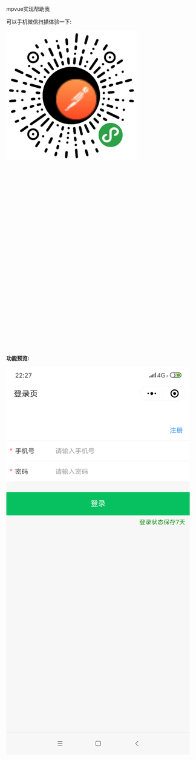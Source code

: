 mpvue实现帮助我   

可以手机微信扫描体验一下:  

![](mdresourcefile/barcode.jpg)





```  





  






















 
  
```



**功能预览:**  

![](mdresourcefile/ui1.png)
